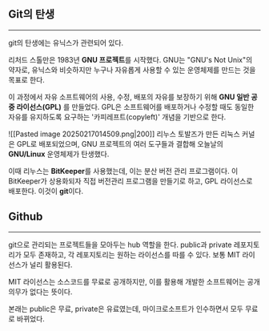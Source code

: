 ## Git의 탄생
---
git의 탄생에는 유닉스가 관련되어 있다.

리처드 스톨만은 1983년 **GNU 프로젝트**를 시작했다. GNU는 "GNU's Not Unix"의 약자로, 유닉스와 비슷하지만 누구나 자유롭게 사용할 수 있는 운영체제를 만드는 것을 목표로 한다.

이 과정에서 자유 소프트웨어의 사용, 수정, 배포의 자유를 보장하기 위해 **GNU 일반 공중 라이선스(GPL)** 를 만들었다. GPL은 소프트웨어를 배포하거나 수정할 때도 동일한 자유를 유지하도록 요구하는 '카피레프트(copyleft)' 개념을 기반으로 한다.

![[Pasted image 20250217014509.png|200]]
리누스 토발즈가 만든 리눅스 커널은 GPL로 배포되었으며, GNU 프로젝트의 여러 도구들과 결합해 오늘날의 **GNU/Linux** 운영체제가 탄생했다.

이때 리누스는 **BitKeeper**를 사용했는데, 이는 분산 버전 관리 프로그램이다. 이 BitKeeper가 상용화되자 직접 버전관리 프로그램을 만들기로 하고, GPL 라이선스로 배포한다. 이것이 **git**이다.

## Github
---
git으로 관리되는 프로젝트들을 모아두는 hub 역할을 한다. public과 private 레포지토리가 모두 존재하고, 각 레포지토리는 원하는 라이선스를 따를 수 있다. 보통 MIT 라이선스가 널리 활용된다.

MIT 라이선스는 소스코드를 무료로 공개하지만, 이를 활용해 개발한 소프트웨어는 공개 의무가 없다는 뜻이다.

본래는 public은 무료, private은 유료였는데, 마이크로소프트가 인수하면서 모두 무료로 바뀌었다.







